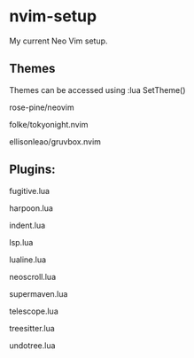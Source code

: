 ﻿# nvim-setup
My current Neo Vim setup. 

## Themes
Themes can be accessed using  :lua SetTheme()

rose-pine/neovim

folke/tokyonight.nvim

ellisonleao/gruvbox.nvim

## Plugins:
fugitive.lua

harpoon.lua

indent.lua

lsp.lua

lualine.lua

neoscroll.lua

supermaven.lua

telescope.lua

treesitter.lua

undotree.lua
